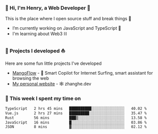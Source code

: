 <!-- [![Click to enter my website](https://github.com/zh30/zh30/assets/7930156/bb82b0df-3fb8-4136-8522-734cd2b27f6a)](https://blog.zhanghe.dev) -->

### 👋 Hi, I'm Henry, a Web Developer 🚀

This is the place where I open source stuff and break things :rofl:

- I’m currently working on JavaScript and TypeScript 🥢
- I'm learning about Web3 ⛓️

### 🔨 Projects I developed ⛵

Here are some fun little projects I've developed

- [MangoFlow](https://mangoflow.chat/) - 🥭 Smart Copilot for Internet Surfing, smart assistant for browsing the web
- [My personal website](https://zhanghe.dev) - 🕸️ zhanghe.dev

### 💪 This week I spent my time on

<!--START_SECTION:waka-->

```txt
TypeScript   2 hrs 45 mins   ██████████░░░░░░░░░░░░░░░   40.02 %
Vue.js       2 hrs 27 mins   █████████░░░░░░░░░░░░░░░░   35.47 %
Rust         56 mins         ███▒░░░░░░░░░░░░░░░░░░░░░   13.58 %
JavaScript   16 mins         █░░░░░░░░░░░░░░░░░░░░░░░░   03.86 %
JSON         8 mins          ▓░░░░░░░░░░░░░░░░░░░░░░░░   02.12 %
```

<!--END_SECTION:waka-->
